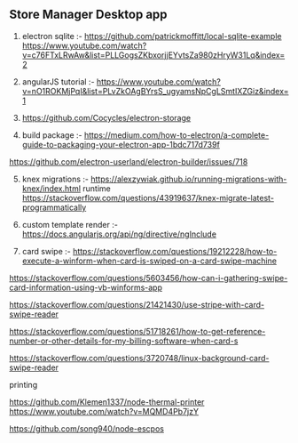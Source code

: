 ## Store Manager Desktop app


1. electron sqlite :- https://github.com/patrickmoffitt/local-sqlite-example
https://www.youtube.com/watch?v=c76FTxLRwAw&list=PLLGogsZKbxorjjEYvtsZa980zHryW31Lq&index=2

2. angularJS tutorial :- https://www.youtube.com/watch?v=nO1ROKMjPqI&list=PLvZkOAgBYrsS_ugyamsNpCgLSmtIXZGiz&index=1

3. https://github.com/Cocycles/electron-storage

4. build package :- https://medium.com/how-to-electron/a-complete-guide-to-packaging-your-electron-app-1bdc717d739f

https://github.com/electron-userland/electron-builder/issues/718

5. knex migrations :- https://alexzywiak.github.io/running-migrations-with-knex/index.html
    runtime https://stackoverflow.com/questions/43919637/knex-migrate-latest-programmatically

6. custom template render :- https://docs.angularjs.org/api/ng/directive/ngInclude

7. card swipe :-
https://stackoverflow.com/questions/19212228/how-to-execute-a-winform-when-card-is-swiped-on-a-card-swipe-machine

https://stackoverflow.com/questions/5603456/how-can-i-gathering-swipe-card-information-using-vb-winforms-app

https://stackoverflow.com/questions/21421430/use-stripe-with-card-swipe-reader

https://stackoverflow.com/questions/51718261/how-to-get-reference-number-or-other-details-for-my-billing-software-when-card-s


https://stackoverflow.com/questions/3720748/linux-background-card-swipe-reader



printing

https://github.com/Klemen1337/node-thermal-printer
https://www.youtube.com/watch?v=MQMD4Pb7jzY

https://github.com/song940/node-escpos